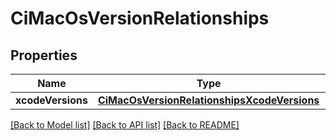 # CiMacOsVersionRelationships

## Properties
Name | Type | Description | Notes
------------ | ------------- | ------------- | -------------
**xcodeVersions** | [**CiMacOsVersionRelationshipsXcodeVersions**](CiMacOsVersionRelationshipsXcodeVersions.md) |  | [optional] 

[[Back to Model list]](../README.md#documentation-for-models) [[Back to API list]](../README.md#documentation-for-api-endpoints) [[Back to README]](../README.md)


